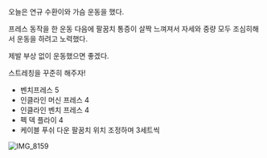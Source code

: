 오늘은 연규 수환이와 가슴 운동을 했다.

프레스 동작을 한 운동 다음에 팔꿈치 통증이 살짝 느껴져서 자세와 중량 모두 조심히해서 운동을 하려고 노력했다.

제발 부상 없이 운동했으면 좋겠다.

스트레칭을 꾸준히 해주자!

- 벤치프레스 5
- 인클라인 머신 프레스 4
- 인클라인 벤치 프레스 4
- 펙 덱 플라이 4
- 케이블 푸쉬 다운 팔꿈치 위치 조정하며 3세트씩


![IMG_8159](https://github.com/farmJun/workout-farmJun/assets/101688752/03f634ad-c6dc-49a5-8c90-931f5536ef8c)
